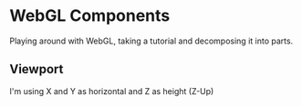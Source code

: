 # WebGL Components

Playing around with WebGL, taking a tutorial and decomposing it into parts.

## Viewport

I'm using X and Y as horizontal and Z as height (Z-Up)
